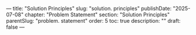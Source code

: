 — title: "Solution Principles"
slug: "solution. principles" publishDate: "2025-07-08"
chapter: "Problem Statement" section: "Solution Principles"
parentSlug: "problem. statement" order: 5
toc: true description: ""
draft: false
—

